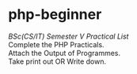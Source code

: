 # php-beginner  
*BSc(CS/IT) Semester V Practical List*  
Complete the PHP Practicals.  
Attach the Output of Programmes.  
Take print out OR Write down.

